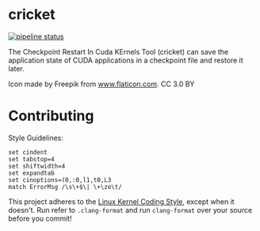# cricket

[![pipeline status](https://git.rwth-aachen.de/niklas.eiling/cricket/badges/master/pipeline.svg)](https://git.rwth-aachen.de/niklas.eiling/cricket/commits/master)

The Checkpoint Restart In Cuda KErnels Tool (cricket)  can save the application
state of CUDA applications in a checkpoint file and restore it later.

Icon made by Freepik from www.flaticon.com. CC 3.0 BY

# Contributing

Style Guidelines:
```
set cindent
set tabstop=4
set shiftwidth=4
set expandtab
set cinoptions=(0,:0,l1,t0,L3
match ErrorMsg /\s\+$\| \+\ze\t/
```

This project adheres to the [Linux Kernel Coding Style](https://www.kernel.org/doc/html/v4.10/process/coding-style.html), except when it doesn't.
Run refer to `.clang-format` and run `clang-format` over your source before you commit!
